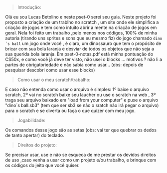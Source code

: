 >Introdução:

Olá eu sou Lucas Betolino e neste pset-0 serei seu guia.
Neste projeto foi proposto a criação de um trablho no scratch , um site onde ele simplifica a 
criação de jogos e tem como intuito abrir a mente na criação de jogos em geral.
Nela foi feito um trabalho ,pelo menos nos códigos, 100% de minha autoria (tirando uns sprites e sons que eu mesmo fiz) do jogo chamado ``dino´s ball`` 
um jogo onde você , é claro, um dinossauro que tem o propósito de bricar com sua bola laranja e desviar de todos os objetos que não seja a sua querida bola laranja.
Em pset-0-notas.pdf está minha pontuação do CS50x, e como você já deve ter visto, não usei o blocks ... motivos ? não li a partes de obrigatoriedade e não sabia como 
usar... (obs: depois de pesquisar descobri como usar esse blocks)

>Como usar o meu scratch/trabalho:

E caso não entenda como usar o arquivo é simples: 1º baixe o arquivo scratch, 2º vai no scratch baixe seu laucher ou use o scratch na web ,
3º traga seu arquivo baixado em "load from your computer" e puxe o arquivo "dino´s ball.sb3" (tem que ser sb3 se não o sratch não irá pegar o arquivo)
para o scratch e se diverta ou faça o que quizer com meu jogo.

>Jogabilidade:

Os comandos desse jogo são as setas (obs: vai ter que quebrar os dedos de tanto apertar) do teclado.

>Direitos do projeto:

Se precisar usar, use e não se esqueca de me prestar os devidos direitos de uso ,caso venha a usar como um projeto e/ou trabalho, 
e brinque com os códigos do jeito que você quiser.

